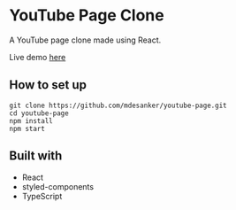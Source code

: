 # YouTube Page Clone

A YouTube page clone made using React.

Live demo [here](https://mdesanker.github.io/youtube-page)

## How to set up

```
git clone https://github.com/mdesanker/youtube-page.git
cd youtube-page
npm install
npm start
```

## Built with

- React
- styled-components
- TypeScript
